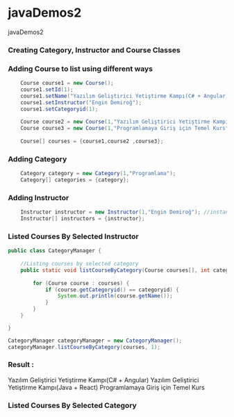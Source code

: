 # javaDemos2
javaDemos2

### Creating Category, Instructor and Course Classes
### Adding Course to list using different ways
```Java
    Course course1 = new Course();
    course1.setId(1);
    course1.setName("Yazılım Geliştirici Yetiştirme Kampı(C# + Angular)");
    course1.setInstructor("Engin Demiroğ");
    course1.setCategoryid(1); 
    
    Course course2 = new Course(1,"Yazılım Geliştirici Yetiştirme Kampı(Java + React)","Engin Demiroğ",1);
    Course course3 = new Course(1,"Programlamaya Giriş için Temel Kurs","Engin D.",1);
		
    Course[] courses = {course1,course2 ,course3};
```
### Adding Category
```Java
    Category category = new Category(1,"Programlama");
    Category[] categories = {category};
```

### Adding Instructor
```Java
    Instructor instructor = new Instructor(1,"Engin Demiroğ"); //instantiation
    Instructor[] instructors = {instructor};
```
### Listed Courses By Selected Instructor
```Java
public class CategoryManager {  
	
	//Listing courses by selected category
	public static void listCourseByCategory(Course courses[], int categoryid) {
		
		for (Course course : courses) {
			if (course.getCategoryid() == categoryid) {
				System.out.println(course.getName()); 
			}		
		} 
	} 

}

CategoryManager categoryManager = new CategoryManager();
categoryManager.listCourseByCategory(courses, 1);
```
### Result :
Yazılım Geliştirici Yetiştirme Kampı(C# + Angular)
Yazılım Geliştirici Yetiştirme Kampı(Java + React)
Programlamaya Giriş için Temel Kurs
### Listed Courses By Selected Category
